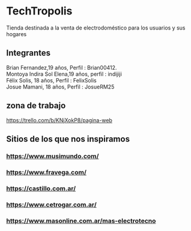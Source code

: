 
# TechTropolis
Tienda destinada a la venta de electrodoméstico para los usuarios y sus hogares 

## Integrantes
Brian Fernandez,19 años, Perfil : Brian00412.   
Montoya Indira Sol Elena,19 años, perfil : indijiji  
Félix Solis, 18 años, Perfil : FelixSolis  
Josue Mamani, 18 años, Perfil : JosueRM25  
## zona de trabajo
https://trello.com/b/KNjXokP8/pagina-web

## Sitios de los que nos inspiramos
### https://www.musimundo.com/
### https://www.fravega.com/
### https://castillo.com.ar/
### https://www.cetrogar.com.ar/
### https://www.masonline.com.ar/mas-electrotecno
